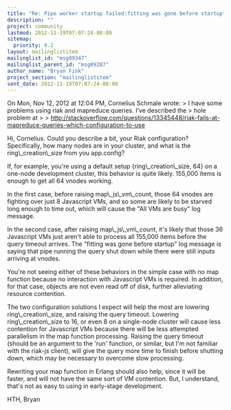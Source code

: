 ```yaml
---
title: "Re: Pipe worker startup failed:fitting was gone before startup"
description: ""
project: community
lastmod: 2012-11-19T07:07:24-08:00
sitemap:
  priority: 0.2
layout: mailinglistitem
mailinglist_id: "msg09347"
mailinglist_parent_id: "msg09287"
author_name: "Bryan Fink"
project_section: "mailinglistitem"
sent_date: 2012-11-19T07:07:24-08:00
---
```



On Mon, Nov 12, 2012 at 12:04 PM, Cornelius Schmale  wrote:
&gt; I have some problems using riak and mapreduce queries. I’ve described the
&gt; hole problem at
&gt;
&gt; http://stackoverflow.com/questions/13345448/riak-fails-at-mapreduce-queries-which-configuration-to-use

Hi, Cornelius. Could you describe a bit, your Riak configuration?
Specifically, how many nodes are in your cluster, and what is the
ring\\_creation\\_size from you app.config?

If, for example, you're using a default setup {ring\\_creation\\_size, 64}
on a one-node development cluster, this behavior is quite likely.
155,000 items is enough to get all 64 vnodes working.

In the first case, before raising map\\_js\\_vm\\_count, those 64 vnodes are
fighting over just 8 Javascript VMs, and so some are likely to be
starved long enough to time out, which will cause the "All VMs are
busy" log message.

In the second case, after raising map\\_js\\_vm\\_count, it's likely that
those 36 Javascript VMs just aren't able to process all 155,000 items
before the query timeout arrives. The "fitting was gone before
startup" log message is saying that pipe running the query shut down
while there were still inputs arriving at vnodes.

You're not seeing either of these behaviors in the simple case with no
map function because no interaction with Javascript VMs is required.
In addition, for that case, objects are not even read off of disk,
further alleviating resource contention.

The two configuration solutions I expect will help the most are
lowering ring\\_creation\\_size, and raising the query timeout. Lowering
ring\\_creation\\_size to 16, or even 8 on a single-node cluster will
cause less contention for Javascript VMs because there will be less
attempted parallelism in the map function processing. Raising the
query timeout (should be an argument to the 'run' function, or
similar, but I'm not familiar with the riak-js client), will give the
query more time to finish before shutting down, which may be necessary
to overcome slow processing.

Rewriting your map function in Erlang should also help, since it will
be faster, and will not have the same sort of VM contention. But, I
understand, that's not as easy to using in early-stage development.

HTH,
Bryan


